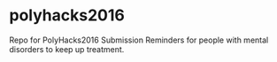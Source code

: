 # polyhacks2016
Repo for PolyHacks2016 Submission
Reminders for people with mental disorders to keep up treatment.
